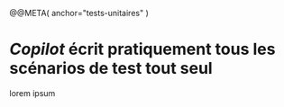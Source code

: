 @@META(
  anchor="tests-unitaires"
)

*Copilot* écrit pratiquement tous les scénarios de test tout seul
=================================================================

lorem ipsum
